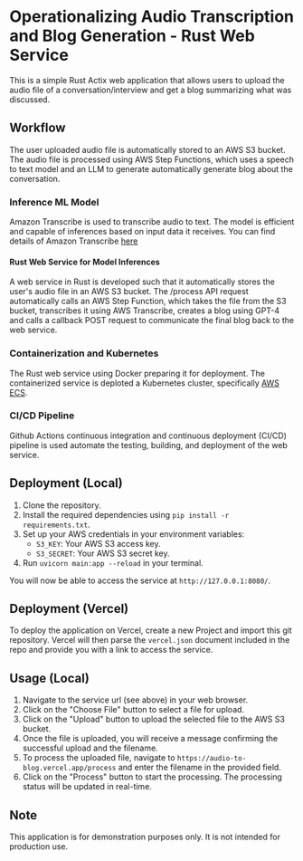 # Operationalizing Audio Transcription and Blog Generation - Rust Web Service

This is a simple Rust Actix web application that allows users to upload the audio file of a conversation/interview and get a blog summarizing what was discussed. 

## Workflow

The user uploaded audio file is automatically stored to an AWS S3 bucket. The audio file is processed using AWS Step Functions, which uses a speech to text model and an LLM to generate automatically generate blog about the conversation. 

### Inference ML Model
Amazon Transcribe is used to transcribe audio to text. The model is efficient and capable of inferences based on input data it receives. You can find details of Amazon Transcribe [here](https://aws.amazon.com/pm/transcribe/?gclid=CjwKCAjwxLKxBhA7EiwAXO0R0K6QsdXV2XsDvlKZim3tfYUJRmjjIXDTcCbMHlZT-MEk5SGwjxCDpxoC6OoQAvD_BwE&trk=aae0a267-33fa-4d21-a4d5-30b7b3fd731e&sc_channel=ps&ef_id=CjwKCAjwxLKxBhA7EiwAXO0R0K6QsdXV2XsDvlKZim3tfYUJRmjjIXDTcCbMHlZT-MEk5SGwjxCDpxoC6OoQAvD_BwE:G:s&s_kwcid=AL!4422!3!648922763916!e!!g!!amazon%20transcription!19597968945!143908652045)

#### Rust Web Service for Model Inferences
A web service in Rust is developed such that it automatically stores the user's audio file in an AWS S3 bucket. The /process API request automatically calls an AWS Step Function, which takes the file from the S3 bucket, transcribes it using AWS Transcribe, creates a blog using GPT-4 and calls a callback POST request to communicate the final blog back to the web service.

### Containerization and Kubernetes 
The Rust web service using Docker preparing it for deployment. The containerized service is deploted a Kubernetes cluster, specifically [AWS ECS](https://aws.amazon.com/ecs/).

### CI/CD Pipeline
Github Actions continuous integration and continuous deployment (CI/CD) pipeline is used automate the testing, building, and deployment of the web service.

## Deployment (Local)

1. Clone the repository.
2. Install the required dependencies using `pip install -r requirements.txt`.
3. Set up your AWS credentials in your environment variables:
    - `S3_KEY`: Your AWS S3 access key.
    - `S3_SECRET`: Your AWS S3 secret key.
4. Run `uvicorn main:app --reload` in your terminal.

You will now be able to access the service at `http://127.0.0.1:8080/`.

## Deployment (Vercel)

To deploy the application on Vercel, create a new Project and import this git repository. Vercel will then parse the `vercel.json` document included in the repo and provide you with a link to access the service.

## Usage (Local)

1. Navigate to the service url (see above) in your web browser.
2. Click on the "Choose File" button to select a file for upload.
3. Click on the "Upload" button to upload the selected file to the AWS S3 bucket.
4. Once the file is uploaded, you will receive a message confirming the successful upload and the filename.
5. To process the uploaded file, navigate to `https://audio-to-blog.vercel.app/process` and enter the filename in the provided field.
6. Click on the "Process" button to start the processing. The processing status will be updated in real-time.

## Note

This application is for demonstration purposes only. It is not intended for production use.
